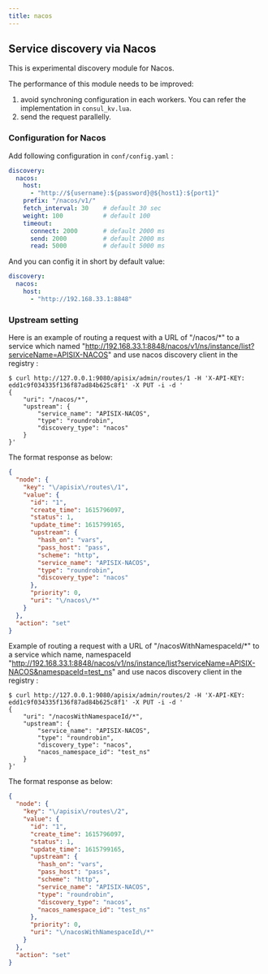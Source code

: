 ```yaml
---
title: nacos
---
```


<!--
#
# Licensed to the Apache Software Foundation (ASF) under one or more
# contributor license agreements.  See the NOTICE file distributed with
# this work for additional information regarding copyright ownership.
# The ASF licenses this file to You under the Apache License, Version 2.0
# (the "License"); you may not use this file except in compliance with
# the License.  You may obtain a copy of the License at
#
#     http://www.apache.org/licenses/LICENSE-2.0
#
# Unless required by applicable law or agreed to in writing, software
# distributed under the License is distributed on an "AS IS" BASIS,
# WITHOUT WARRANTIES OR CONDITIONS OF ANY KIND, either express or implied.
# See the License for the specific language governing permissions and
# limitations under the License.
#
-->

## Service discovery via Nacos

This is experimental discovery module for Nacos.

The performance of this module needs to be improved:

1. avoid synchroning configuration in each workers. You can refer the implementation in `consul_kv.lua`.
2. send the request parallelly.

### Configuration for Nacos

Add following configuration in `conf/config.yaml` :

```yaml
discovery:
  nacos:
    host:
      - "http://${username}:${password}@${host1}:${port1}"
    prefix: "/nacos/v1/"
    fetch_interval: 30    # default 30 sec
    weight: 100           # default 100
    timeout:
      connect: 2000       # default 2000 ms
      send: 2000          # default 2000 ms
      read: 5000          # default 5000 ms
```

And you can config it in short by default value:

```yaml
discovery:
  nacos:
    host:
      - "http://192.168.33.1:8848"
```

### Upstream setting

Here is an example of routing a request with a URL of "/nacos/*" to a service which named "http://192.168.33.1:8848/nacos/v1/ns/instance/list?serviceName=APISIX-NACOS" and use nacos discovery client in the registry :

```shell
$ curl http://127.0.0.1:9080/apisix/admin/routes/1 -H 'X-API-KEY: edd1c9f034335f136f87ad84b625c8f1' -X PUT -i -d '
{
    "uri": "/nacos/*",
    "upstream": {
        "service_name": "APISIX-NACOS",
        "type": "roundrobin",
        "discovery_type": "nacos"
    }
}'
```

The format response as below:

```json
{
  "node": {
    "key": "\/apisix\/routes\/1",
    "value": {
      "id": "1",
      "create_time": 1615796097,
      "status": 1,
      "update_time": 1615799165,
      "upstream": {
        "hash_on": "vars",
        "pass_host": "pass",
        "scheme": "http",
        "service_name": "APISIX-NACOS",
        "type": "roundrobin",
        "discovery_type": "nacos"
      },
      "priority": 0,
      "uri": "\/nacos\/*"
    }
  },
  "action": "set"
}
```

Example of routing a request with a URL of "/nacosWithNamespaceId/*" to a service which name, namespaceId "http://192.168.33.1:8848/nacos/v1/ns/instance/list?serviceName=APISIX-NACOS&namespaceId=test_ns" and use nacos discovery client in the registry :

```shell
$ curl http://127.0.0.1:9080/apisix/admin/routes/2 -H 'X-API-KEY: edd1c9f034335f136f87ad84b625c8f1' -X PUT -i -d '
{
    "uri": "/nacosWithNamespaceId/*",
    "upstream": {
        "service_name": "APISIX-NACOS",
        "type": "roundrobin",
        "discovery_type": "nacos",
        "nacos_namespace_id": "test_ns"
    }
}'
```

The format response as below:

```json
{
  "node": {
    "key": "\/apisix\/routes\/2",
    "value": {
      "id": "1",
      "create_time": 1615796097,
      "status": 1,
      "update_time": 1615799165,
      "upstream": {
        "hash_on": "vars",
        "pass_host": "pass",
        "scheme": "http",
        "service_name": "APISIX-NACOS",
        "type": "roundrobin",
        "discovery_type": "nacos",
        "nacos_namespace_id": "test_ns"
      },
      "priority": 0,
      "uri": "\/nacosWithNamespaceId\/*"
    }
  },
  "action": "set"
}
```
